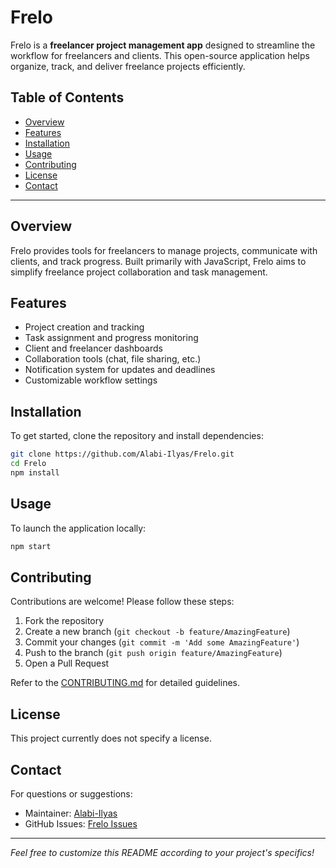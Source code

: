 # Frelo

Frelo is a **freelancer project management app** designed to streamline the workflow for freelancers and clients. This open-source application helps organize, track, and deliver freelance projects efficiently.

## Table of Contents

- [Overview](#overview)
- [Features](#features)
- [Installation](#installation)
- [Usage](#usage)
- [Contributing](#contributing)
- [License](#license)
- [Contact](#contact)

---

## Overview

Frelo provides tools for freelancers to manage projects, communicate with clients, and track progress. Built primarily with JavaScript, Frelo aims to simplify freelance project collaboration and task management.

## Features

- Project creation and tracking
- Task assignment and progress monitoring
- Client and freelancer dashboards
- Collaboration tools (chat, file sharing, etc.)
- Notification system for updates and deadlines
- Customizable workflow settings

## Installation

To get started, clone the repository and install dependencies:

```bash
git clone https://github.com/Alabi-Ilyas/Frelo.git
cd Frelo
npm install
```

## Usage

To launch the application locally:

```bash
npm start
```

## Contributing

Contributions are welcome! Please follow these steps:

1. Fork the repository
2. Create a new branch (`git checkout -b feature/AmazingFeature`)
3. Commit your changes (`git commit -m 'Add some AmazingFeature'`)
4. Push to the branch (`git push origin feature/AmazingFeature`)
5. Open a Pull Request

Refer to the [CONTRIBUTING.md](CONTRIBUTING.md) for detailed guidelines.

## License

This project currently does not specify a license.

## Contact

For questions or suggestions:

- Maintainer: [Alabi-Ilyas](https://github.com/Alabi-Ilyas)
- GitHub Issues: [Frelo Issues](https://github.com/Alabi-Ilyas/Frelo/issues)

---

*Feel free to customize this README according to your project's specifics!*
